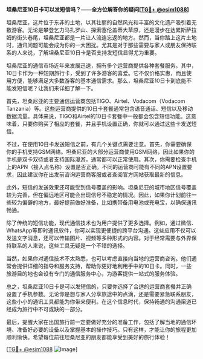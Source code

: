 **坦桑尼亚10日卡可以发短信吗？——全方位解答你的疑问[[TG💪+ @esim1088](https://t.me/s/esim1088)]**

坦桑尼亚，这片位于东非的土地，以其壮丽的自然风光和丰富的文化遗产吸引着无数游客。无论是攀登乞力马扎罗山、探索塞伦盖蒂大草原，还是漫步在达累斯萨拉姆的街头巷尾，坦桑尼亚都是一片让人流连忘返的地方。然而，当你踏上这片土地时，通讯问题可能会成为你的一大困扰。尤其是对于那些需要与家人或朋友保持联系的人来说，了解坦桑尼亚10日卡是否支持发短信显得尤为重要。

坦桑尼亚的通信市场近年来发展迅速，拥有多个运营商提供各种套餐服务。其中，10日卡作为一种短期旅行卡，受到了许多游客的喜爱。它不仅价格实惠，而且使用方便，能够满足大多数游客的基本通信需求。那么，坦桑尼亚10日卡到底能不能发短信呢？让我们来详细了解一下。

首先，坦桑尼亚的主要通信运营商包括TIGO、Airtel、Vodacom（Vodacom Tanzania）等。这些运营商提供的10日卡套餐通常包含语音通话、短信以及移动数据流量。具体来说，TIGO和Airtel的10日卡套餐中一般都会包含短信功能。这意味着，只要你购买了相应的套餐，并且手机设置正确，你就可以通过这些卡发送短信。

不过，在使用10日卡发送短信之前，有几个关键点需要注意。首先，你需要确保你的手机支持GSM网络。坦桑尼亚的大部分运营商使用GSM网络，因此如果你的手机是双卡双待或者支持国际漫游，通常都可以正常使用。其次，你需要检查手机上的APN（接入点名称）设置是否正确。不同的运营商可能有不同的APN设置要求，因此建议你在出发前咨询运营商客服或者查阅官方网站获取最新的信息。

此外，短信的发送效果还可能受到信号覆盖的影响。坦桑尼亚的城市地区信号覆盖较为完善，但在偏远地区可能会出现信号不稳定的情况。因此，如果你计划前往一些较为偏僻的地方，最好提前做好准备，比如携带备用电池或充电宝，以确保通讯畅通。

除了传统的短信功能，现代通信技术也为用户提供了更多选择。例如，通过微信、WhatsApp等即时通讯软件，你可以实现更便捷的跨平台沟通。这些应用不仅可以发送文字消息，还可以传输图片、视频等多种形式的内容。对于经常需要与外界保持联系的人来说，这些工具无疑是一个不错的选择。

当然，如果你对通信技术不太熟悉，也可以考虑直接向当地的运营商咨询。他们通常会提供详细的指导和服务支持，帮助你更好地利用手中的10日卡。同时，一些旅游目的地也会设有专门的通信服务中心，为游客提供一站式的服务体验。

总之，坦桑尼亚10日卡是可以发短信的，只要你选择了合适的运营商套餐并正确设置了手机参数。无论你是想与家人分享旅途中的点滴，还是需要紧急联系朋友，这些小小的通讯工具都能为你带来便利。在这个信息时代，保持畅通的沟通渠道已经成为旅行中不可或缺的一部分。

最后，提醒大家在出国旅行前一定要做好充分的准备工作，包括了解当地的通信环境、准备好必要的设备以及掌握基本的操作技巧。只有这样，才能让你的旅程更加顺利愉快。希望每位前往坦桑尼亚的朋友都能享受到美好的旅行体验！

[[TG💪+ @esim1088](https://t.me/s/esim1088) ![Image](https://i.postimg.cc/4NQfJmqS/Snipaste-2025-05-13-00-14-12.png)]
